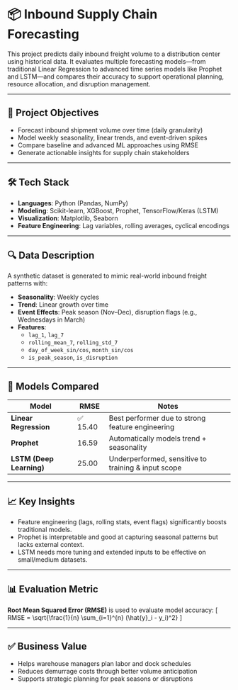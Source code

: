 
# 📦 Inbound Supply Chain Forecasting

This project predicts daily inbound freight volume to a distribution center using historical data. It evaluates multiple forecasting models—from traditional Linear Regression to advanced time series models like Prophet and LSTM—and compares their accuracy to support operational planning, resource allocation, and disruption management.

---

## 🚀 Project Objectives

- Forecast inbound shipment volume over time (daily granularity)
- Model weekly seasonality, linear trends, and event-driven spikes
- Compare baseline and advanced ML approaches using RMSE
- Generate actionable insights for supply chain stakeholders

---

## 🛠 Tech Stack

- **Languages**: Python (Pandas, NumPy)
- **Modeling**: Scikit-learn, XGBoost, Prophet, TensorFlow/Keras (LSTM)
- **Visualization**: Matplotlib, Seaborn
- **Feature Engineering**: Lag variables, rolling averages, cyclical encodings

---

## 🔍 Data Description

A synthetic dataset is generated to mimic real-world inbound freight patterns with:

- **Seasonality**: Weekly cycles
- **Trend**: Linear growth over time
- **Event Effects**: Peak season (Nov–Dec), disruption flags (e.g., Wednesdays in March)
- **Features**:
  - `lag_1`, `lag_7`
  - `rolling_mean_7`, `rolling_std_7`
  - `day_of_week_sin/cos`, `month_sin/cos`
  - `is_peak_season`, `is_disruption`

---

## 🧠 Models Compared

| Model              | RMSE   | Notes                                     |
|--------------------|--------|-------------------------------------------|
| **Linear Regression** | ✅ 15.40 | Best performer due to strong feature engineering |
| **Prophet**            | 16.59 | Automatically models trend + seasonality |
| **LSTM (Deep Learning)** | 25.00 | Underperformed, sensitive to training & input scope |

---

## 📈 Key Insights

- Feature engineering (lags, rolling stats, event flags) significantly boosts traditional models.
- Prophet is interpretable and good at capturing seasonal patterns but lacks external context.
- LSTM needs more tuning and extended inputs to be effective on small/medium datasets.

---

## 📊 Evaluation Metric

**Root Mean Squared Error (RMSE)** is used to evaluate model accuracy:
\[
RMSE = \sqrt{\frac{1}{n} \sum_{i=1}^{n} (\hat{y}_i - y_i)^2}
\]

---

## ✅ Business Value

- Helps warehouse managers plan labor and dock schedules
- Reduces demurrage costs through better volume anticipation
- Supports strategic planning for peak seasons or disruptions

